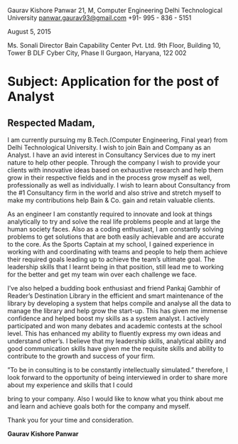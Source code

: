 Gaurav Kishore Panwar
21, M, Computer Engineering
Delhi Technological University
panwar.gaurav93@gmail.com
+91- 995 - 836 - 5151

August 5, 2015

Ms. Sonali
Director
Bain Capability Center Pvt. Ltd.
9th Floor, Building 10, Tower B
DLF Cyber City, Phase II
Gurgaon, Haryana, 122 002

# Subject: Application for the post of Analyst

## Respected Madam,

I am currently pursuing my B.Tech.(Computer Engineering, Final year) from Delhi
Technological University. I wish to join Bain and Company as an Analyst. I have an avid interest in
Consultancy Services due to my inert nature to help other people. Through the company I wish to
provide your clients with innovative ideas based on exhaustive research and help them grow in their
respective fields and in the process grow myself as well, professionally as well as individually. I wish
to learn about Consultancy from the #1 Consultancy firm in the world and also strive and stretch
myself to make my contributions help Bain & Co. gain and retain valuable clients.

As an engineer I am constantly required to innovate and look at things analytically to try and solve
the real life problems people and at large the human society faces. Also as a coding enthusiast, I am
constantly solving problems to get solutions that are both easily achievable and are accurate to the
core. As the Sports Captain at my school, I gained experience in working with and coordinating with
teams and people to help them achieve their required goals leading up to achieve the team’s
ultimate goal. The leadership skills that I learnt being in that position, still lead me to working for the
better and get my team win over each challenge we face.

I’ve also helped a budding book enthusiast and friend Pankaj Gambhir of Reader’s Destination
Library in the efficient and smart maintenance of the library by developing a system that helps
compile and analyse all the data to manage the library and help grow the start-up. This has given me
immense confidence and helped boost my skills as a system analyst. I actively participated and won
many debates and academic contests at the school level. This has enhanced my ability to fluently
express my own ideas and understand other’s. I believe that my leadership skills, analytical ability
and good communication skills have given me the requisite skills and ability to contribute to the
growth and success of your firm.

”To be in consulting is to be constantly intellectually simulated.” therefore, I look forward to the
opportunity of being interviewed in order to share more about my experience and skills that I could


bring to your company. Also I would like to know what you think about me and learn and achieve
goals both for the company and myself.

Thank you for your time and consideration.

**Gaurav Kishore Panwar**


